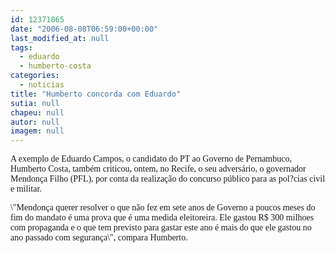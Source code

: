 ```yaml
---
id: 12371865
date: "2006-08-08T06:59:00+00:00"
last_modified_at: null
tags:
  - eduardo
  - humberto-costa
categories:
  - noticias
title: "Humberto concorda com Eduardo"
sutia: null
chapeu: null
autor: null
imagem: null
---
```

<p><P><FONT face=Verdana>A exemplo de Eduardo Campos, o candidato do PT ao Governo de Pernambuco, Humberto Costa, também criticou, ontem, no Recife, o seu adversário, o governador Mendonça Filho (PFL), por conta da realização do concurso público para as pol?cias civil e militar. </FONT></P></p>
<p><P><FONT face=Verdana>\"Mendonça querer resolver o que não fez em sete anos de Governo a poucos meses do fim do mandato é uma prova que é uma medida eleitoreira. Ele gastou R$ 300 milhoes com propaganda e o que tem previsto para gastar este ano é mais do que ele gastou no ano passado com segurança\", compara Humberto. </FONT></P> </p>
